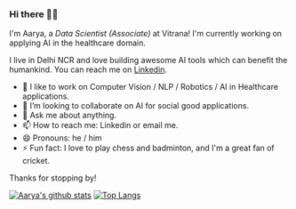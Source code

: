 ### Hi there 👋🏻

<!--
**aaryapatel007/aaryapatel007** is a ✨ _special_ ✨ repository because its `README.md` (this file) appears on your GitHub profile. -->

I'm Aarya, a *Data Scientist (Associate)* at Vitrana! I'm currently working on applying AI in the healthcare domain. 

I live in Delhi NCR and love building awesome AI tools which can benefit the humankind.
You can reach me on [Linkedin](https://www.linkedin.com/in/aaryapatel007/). 

- 🔭 I like to work on Computer Vision / NLP / Robotics / AI in Healthcare applications.
- 👯 I’m looking to collaborate on AI for social good applications.
- 💬 Ask me about anything.
- 📫 How to reach me: Linkedin or email me.
- 😄 Pronouns: he / him
- ⚡ Fun fact: I love to play chess and badminton, and I'm a great fan of cricket.

Thanks for stopping by!


[![Aarya's github stats](https://github-readme-stats.vercel.app/api?username=aaryapatel007&theme=merko)](https://github.com/anuraghazra/github-readme-stats)
[![Top Langs](https://github-readme-stats.vercel.app/api/top-langs/?username=aaryapatel007&theme=merko&layout=compact)](https://github.com/anuraghazra/github-readme-stats)
